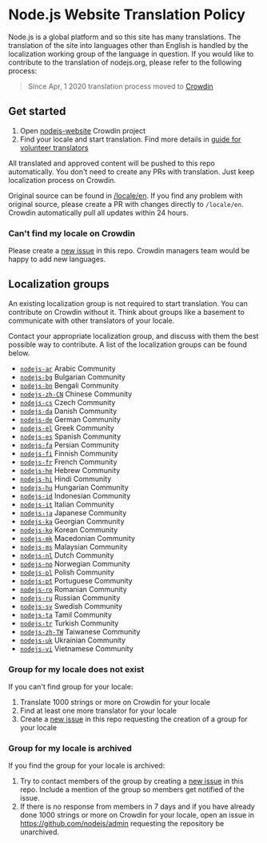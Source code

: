 # Node.js Website Translation Policy

Node.js is a global platform and so this site has many translations. The translation of the site into
languages other than English is handled by the localization working group of the language in question. If you
would like to contribute to the translation of nodejs.org, please refer to the following process:

> Since Apr, 1 2020 translation process moved to [Crowdin](https://crowdin.com/project/nodejs-website)

## Get started

1. Open [nodejs-website](https://crowdin.com/project/nodejs-website) Crowdin project
2. Find your locale and start translation. Find more details in [guide for volunteer translators](https://support.crowdin.com/for-volunteer-translators/)

All translated and approved content will be pushed to this repo automatically. You don't need to create any PRs with translation. Just keep localization process on Crowdin.


Original source can be found in [/locale/en](https://github.com/nodejs/nodejs.org/tree/master/locale/en). If you find any problem with original source, please create a PR with changes directly to `/locale/en`. Crowdin automatically pull all updates within 24 hours.

### Can't find my locale on Crowdin

Please create a [new issue](https://github.com/nodejs/nodejs.org/issues/new?template=03-i18n.md) in this repo. Crowdin managers team would be happy to add new languages. 

## Localization groups

An existing localization group is not required to start translation. You can contribute on Crowdin without it. Think about groups like a basement to communicate with other translators of your locale.

Contact your appropriate localization group, and discuss with them the best possible way to contribute. A list of the localization groups can be found below.

* [`nodejs-ar`](https://github.com/nodejs/nodejs-ar) Arabic Community
* [`nodejs-bg`](https://github.com/nodejs/nodejs-bg) Bulgarian Community
* [`nodejs-bn`](https://github.com/nodejs/nodejs-bn) Bengali Community
* [`nodejs-zh-CN`](https://github.com/nodejs/nodejs-zh-CN) Chinese Community
* [`nodejs-cs`](https://github.com/nodejs/nodejs-cs) Czech Community
* [`nodejs-da`](https://github.com/nodejs/nodejs-da) Danish Community
* [`nodejs-de`](https://github.com/nodejs/nodejs-de) German Community
* [`nodejs-el`](https://github.com/nodejs/nodejs-el) Greek Community
* [`nodejs-es`](https://github.com/nodejs/nodejs-es) Spanish Community
* [`nodejs-fa`](https://github.com/nodejs/nodejs-fa) Persian Community
* [`nodejs-fi`](https://github.com/nodejs/nodejs-fi) Finnish Community
* [`nodejs-fr`](https://github.com/nodejs/nodejs-fr) French Community
* [`nodejs-he`](https://github.com/nodejs/nodejs-he) Hebrew Community
* [`nodejs-hi`](https://github.com/nodejs/nodejs-hi) Hindi Community
* [`nodejs-hu`](https://github.com/nodejs/nodejs-hu) Hungarian Community
* [`nodejs-id`](https://github.com/nodejs/nodejs-id) Indonesian Community
* [`nodejs-it`](https://github.com/nodejs/nodejs-it) Italian Community
* [`nodejs-ja`](https://github.com/nodejs/nodejs-ja) Japanese Community
* [`nodejs-ka`](https://github.com/nodejs/nodejs-ka) Georgian Community
* [`nodejs-ko`](https://github.com/nodejs/nodejs-ko) Korean Community
* [`nodejs-mk`](https://github.com/nodejs/nodejs-mk) Macedonian Community
* [`nodejs-ms`](https://github.com/nodejs/nodejs-ms) Malaysian Community
* [`nodejs-nl`](https://github.com/nodejs/nodejs-nl) Dutch Community
* [`nodejs-no`](https://github.com/nodejs/nodejs-no) Norwegian Community
* [`nodejs-pl`](https://github.com/nodejs/nodejs-pl) Polish Community
* [`nodejs-pt`](https://github.com/nodejs/nodejs-pt) Portuguese Community
* [`nodejs-ro`](https://github.com/nodejs/nodejs-ro) Romanian Community
* [`nodejs-ru`](https://github.com/nodejs/nodejs-ru) Russian Community
* [`nodejs-sv`](https://github.com/nodejs/nodejs-sv) Swedish Community
* [`nodejs-ta`](https://github.com/nodejs/nodejs-ta) Tamil Community
* [`nodejs-tr`](https://github.com/nodejs/nodejs-tr) Turkish Community
* [`nodejs-zh-TW`](https://github.com/nodejs/nodejs-zh-TW) Taiwanese Community
* [`nodejs-uk`](https://github.com/nodejs/nodejs-uk) Ukrainian Community
* [`nodejs-vi`](https://github.com/nodejs/nodejs-vi) Vietnamese Community

### Group for my locale does not exist

If you can't find group for your locale:

1. Translate 1000 strings or more on Crowdin for your locale
2. Find at least one more translator for your locale
3. Create a [new issue](https://github.com/nodejs/nodejs.org/issues/new?template=03-i18n.md) in this repo requesting the creation of a group for your locale

### Group for my locale is archived

If you find the group for your locale is archived:

1. Try to contact members of the group by creating a [new issue](https://github.com/nodejs/nodejs.org/issues/new?template=03-i18n.md) in this repo. Include a mention of the group so members get notified of the issue.
2. If there is no response from members in 7 days and if you have already done 1000 strings or more on Crowdin for your locale, open an issue in https://github.com/nodejs/admin requesting the repository be unarchived.

